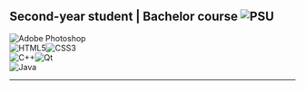 Second-year student | Bachelor course ![PSU](https://www.psu.ru/)
----------------------------------------------------------------------------------------------------
![Adobe Photoshop](https://img.shields.io/badge/Adobe%20Photoshop-%2331A8FF.svg?style=for-the-badge&logo=adobephotoshop&logoColor=white)<br>
![HTML5](https://img.shields.io/badge/HTML5-%23E34F26.svg?style=for-the-badge&logo=html5&logoColor=white)![CSS3](https://img.shields.io/badge/CSS3-%231572B6.svg?style=for-the-badge&logo=css3&logoColor=white)<br>
![C++](https://img.shields.io/badge/C++-%2300599C.svg?style=for-the-badge&logo=c%2B%2B&logoColor=white)![Qt](https://img.shields.io/badge/Qt-%23217346.svg?style=for-the-badge&logo=Qt&logoColor=white)<br>
![Java](https://img.shields.io/badge/Java-%23ED8B00.svg?style=for-the-badge&logo=openjdk&logoColor=white)
______________________________________________________________________________________________________
